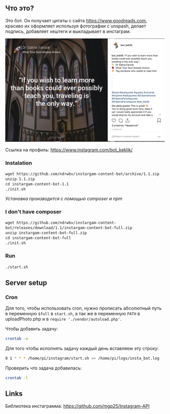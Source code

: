 ## Что это?
Это бот. Он получает цитаты с сайта https://www.goodreads.com, красиво их оформляет используя фотографии с unspash, делает подпись, добавляет хештеги и выкладывает в инстаграм.

<img src="https://github.com/ndrwbv/instargam-content-bot/blob/master/Screen%20Shot%202019-02-15%20at%2015.51.43.png" width="850" title="https://www.instagram.com/bot_keklik/">

Ссылка на профиль: https://www.instagram.com/bot_keklik/

### Instalation

```
wget https://github.com/ndrwbv/instargam-content-bot/archive/1.1.zip
unzip 1.1.zip
cd instargam-content-bot-1.1
./init.sh
```
*Установка производится с помощью composer и npm*

### I don't have composer
```
wget https://github.com/ndrwbv/instargam-content-bot/releases/download/1.1/instargam-content-bot-full.zip
unzip instargam-content-bot-full.zip
cd instargam-content-bot-full
./init.sh
```
### Run
```bash
./start.sh
```

## Server setup

### Cron
Для того, чтобы использовать cron, нужно прописать абсолютный путь в переменную `$full` в `start.sh`, а так же в переменную `PATH` в uploadPhoto.php и в `require './vendor/autoload.php'`.

Чтобы добавить задачу:
```bash
crontab -e
```
Для того чтобы исполнять задачу каждый день вставляем эту строку: 
```bash
0 1 * * * /home/pi/instagram/start.sh >> /home/pi/logs/insta_bot.log
```
Проверить что задача добавилась:
```bash
crontab -l
```

## Links
Библиотека инстаграмма: https://github.com/mgp25/Instagram-API
